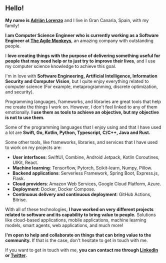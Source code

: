 ## Hello!

**My name is [Adrián Lorenzo](https://adrianlorenzo.dev)** and I live in Gran Canaria, Spain, with my family! 

**I am Computer Science Engineer who is currently working as a Software Engineer at [The Agile Monkeys](https://www.theagilemonkeys.com)**, an amazing company with outstanding people. 

I **love creating things with the purpose of delivering something useful for people that may need help or to just try to improve their lives**, and I use my computer science knowledge to achieve this goal.

I'm in love with **Software Engineering, Artificial Intelligence, Information Security and Computer Vision**, but I quite enjoy everything related to computer science (For example, metaprogramming, discrete optimization, and security).

Programming languages, frameworks, and libraries are great tools that help me create the things I work on. However, I don't feel linked to any of them emotionally. **I use them as tools to achieve an objective, but my objective is not to use them.**

Some of the programming languages that I enjoy using and that I have used a lot are **Swift, Go, Kotlin, Python, Typescript, C/C++, Java and Rust.**

Some other tools, like frameworks, libraries, and services that I have used to work on my projects are: 

- **User interfaces**: SwiftUI, Combine, Android Jetpack, Kotlin Coroutines, UIKit, React.
- **Machine learning**: Tensorflow, Pytorch, Scikit-learn, Numpy, Pillow. 
- **Backend applications**: Serverless Framework, Spring Boot, Express.js, Flask.
- **Cloud providers**: Amazon Web Services, Google Cloud Platform, Azure.
- **Deployment**: Docker, Docker Compose.
- **Continuous delivery and continuous deployment**: GitHub Actions, Bitrise.

With all of these technologies, **I have worked on very different projects related to software and its capability to bring value to people.** Solutions like cloud-based applications, mobile applications, machine learning models, smart agents, web applications, and much more!

**I'm open to help and collaborate on things that can bring value to the community.** If that is the case, don't hesitate to get in touch with me.

If you want to get in touch with me, **you can contact me through [LinkedIn](https://www.linkedin.com/in/adrianlorenzomelian/) or [Twitter](https://twitter.com/xAdrianLorenzo).**

